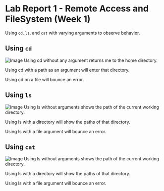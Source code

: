 # Lab Report 1 - Remote Access and FileSystem (Week 1)

Using `cd`, `ls`, and `cat` with varying arguments to observe behavior.

## Using `cd`
![Image](https://sssssrrt01.github.io/cse15l-lab-reports/cd.png)
Using cd without any argument returns me to the home directory.

Using cd with a path as an argument will enter that directory.

Using cd on a file will bounce an error.


## Using `ls`
![Image](https://sssssrrt01.github.io/cse15l-lab-reports/ls.png)
Using ls without arguments shows the path of the current working directory.

Using ls with a directory will show the paths of that directory.

Using ls with a file argument will bounce an error.

## Using `cat`
![Image](https://sssssrrt01.github.io/cse15l-lab-reports/cat.png)
Using ls without arguments shows the path of the current working directory.

Using ls with a directory will show the paths of that directory.

Using ls with a file argument will bounce an error.
